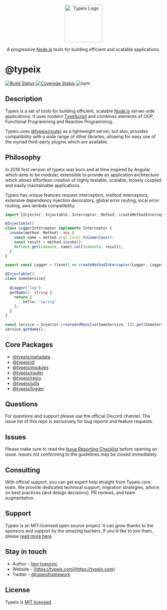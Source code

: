 <p align="center">
  <a href="https://typeix.com" target="blank">
    <img src="https://avatars.githubusercontent.com/u/38910665?s=200&v=4" width="120" alt="Typeix Logo" />
  </a>
</p>
<p align="center">
A progressive <a href="https://nodejs.org" target="_blank">Node.js</a>
tools for building efficient and scalable applications.
</p>

# @typeix

[![Build Status][travis-url]][travis-img]
[![Coverage Status][coverage-img]][coverage-url]
![npm][npm-version-img]

## Description
Typeix is a set of tools for building efficient, scalable <a href="http://nodejs.org" target="_blank">Node.js</a> server-side applications. 
It uses modern <a href="http://www.typescriptlang.org" target="_blank">TypeScript</a> and combines elements of OOP, 
Functional Programming and Reactive Programming.

<p>
Typeix uses <a href="https://img.shields.io/npm/v/@typeix/router" target="_blank">@typeix/router</a> as a lightweight server, but also, provides compatibility with a wide range of other libraries, 
allowing for easy use of the myriad third-party plugins which are available.
</p>


## Philosophy
<p>
In 2016 first version of typeix was born and at time inspired by Angular which aims to be modular, extensible to provide an application architecture 
which allows effortless creation of highly testable, scalable, loosely coupled and easily maintainable applications. 

Typeix has unique features request interceptors, method interceptors, extensive dependency injection decorators, global error routing, local error routing,
aws lambda compatibility.

```ts
import {Injector, Injectable, Interceptor, Method, createMethodInterceptor} from "@typeix/resty";

@Injectable()
class LoggerInterceptor implements Interceptor {
  invoke(method: Method): any {
    const name = method.args.level.toLowerCase();
    const result = method.invoke();
    Reflect.get(console, name).call(console, result);
  }
}

export const Logger = (level) => createMethodInterceptor(Logger, LoggerInterceptor, {level});

@Injectable()
class SomeService{
    
  @Logger("log")
  getName(): string {
    return {
        hello: "spring"
    };
  }
}

const service = Injector.createAndResolve(SomeService, []).get(SomeService);
service.getName();
```
</p>

## Core Packages
* [@typeix/metadata](packages/metadata/README.md)
* [@typeix/di](packages/di/README.md)
* [@typeix/modules](packages/modules/README.md)
* [@typeix/router](packages/router/README.md)
* [@typeix/resty](packages/resty/README.md)
* [@typeix/utils](packages/utils/README.md)
* [@typeix/logger](packages/logger/README.md)

## Questions
For questions and support please use the official Discord channel. 
The issue list of this repo is exclusively for bug reports and feature requests.

## Issues
Please make sure to read the [Issue Reporting Checklist](https://github.com/typeix/typeix/blob/master/CONTRIBUTING.md#-submitting-an-issue) before opening an issue. 
Issues not conforming to the guidelines may be closed immediately.

## Consulting
With official support, you can get expert help straight from Typeix core team. We provide dedicated technical support, migration strategies,
advice on best practices (and design decisions), PR reviews, and team augmentation.

## Support
Typeix is an MIT-licensed open source project. It can grow thanks to the sponsors and support by the amazing backers. 
If you'd like to join them, please [read more here](https://docs.typeix.com/support).

## Stay in touch
* Author - [Igor Ivanovic](https://twitter.com/igorzg1987)
* Website - [https://typeix.com](https://typeix.com)
* Twitter - [@typeixframework](https://twitter.com/typeixframework)

## License

Typeix is [MIT licensed](LICENSE).

[travis-url]: https://travis-ci.com/typeix/typeix.svg?branch=master
[travis-img]: https://travis-ci.com/typeix/typeix
[npm-version-img]: https://img.shields.io/npm/v/@typeix/resty
[coverage-img]: https://coveralls.io/repos/github/typeix/typeix/badge.svg?branch=master
[coverage-url]: https://coveralls.io/github/typeix/typeix?branch=master
